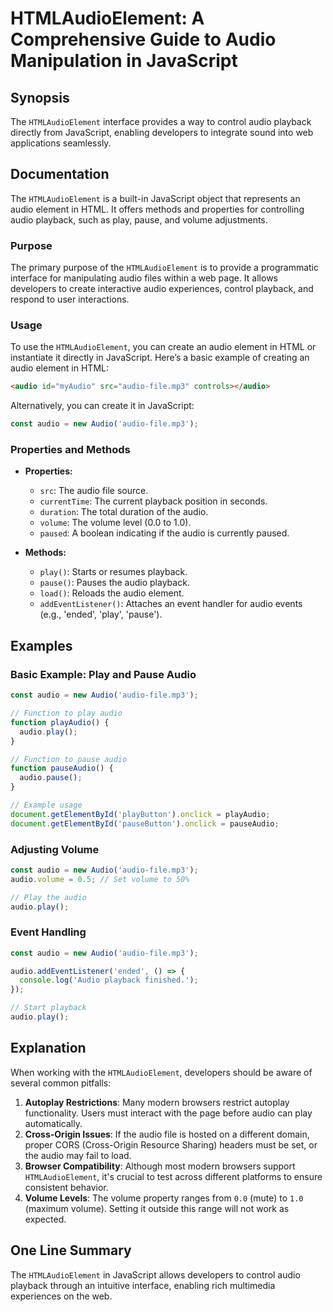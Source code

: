 <!--
Meta Description: # HTMLAudioElement: A Comprehensive Guide to Audio Manipulation in JavaScript ## Synopsis The `HTMLAudioElement` interface provides a way to control a...
Meta Keywords: audio, javascript, play, playback, volume
-->

# HTMLAudioElement: A Comprehensive Guide to Audio Manipulation in JavaScript

## Synopsis
The `HTMLAudioElement` interface provides a way to control audio playback directly from JavaScript, enabling developers to integrate sound into web applications seamlessly. 

## Documentation
The `HTMLAudioElement` is a built-in JavaScript object that represents an audio element in HTML. It offers methods and properties for controlling audio playback, such as play, pause, and volume adjustments. 

### Purpose
The primary purpose of the `HTMLAudioElement` is to provide a programmatic interface for manipulating audio files within a web page. It allows developers to create interactive audio experiences, control playback, and respond to user interactions.

### Usage
To use the `HTMLAudioElement`, you can create an audio element in HTML or instantiate it directly in JavaScript. Here’s a basic example of creating an audio element in HTML:

```html
<audio id="myAudio" src="audio-file.mp3" controls></audio>
```

Alternatively, you can create it in JavaScript:

```javascript
const audio = new Audio('audio-file.mp3');
```

### Properties and Methods
- **Properties:**
  - `src`: The audio file source.
  - `currentTime`: The current playback position in seconds.
  - `duration`: The total duration of the audio.
  - `volume`: The volume level (0.0 to 1.0).
  - `paused`: A boolean indicating if the audio is currently paused.

- **Methods:**
  - `play()`: Starts or resumes playback.
  - `pause()`: Pauses the audio playback.
  - `load()`: Reloads the audio element.
  - `addEventListener()`: Attaches an event handler for audio events (e.g., 'ended', 'play', 'pause').

## Examples
### Basic Example: Play and Pause Audio

```javascript
const audio = new Audio('audio-file.mp3');

// Function to play audio
function playAudio() {
  audio.play();
}

// Function to pause audio
function pauseAudio() {
  audio.pause();
}

// Example usage
document.getElementById('playButton').onclick = playAudio;
document.getElementById('pauseButton').onclick = pauseAudio;
```

### Adjusting Volume

```javascript
const audio = new Audio('audio-file.mp3');
audio.volume = 0.5; // Set volume to 50%

// Play the audio
audio.play();
```

### Event Handling

```javascript
const audio = new Audio('audio-file.mp3');

audio.addEventListener('ended', () => {
  console.log('Audio playback finished.');
});

// Start playback
audio.play();
```

## Explanation
When working with the `HTMLAudioElement`, developers should be aware of several common pitfalls:

1. **Autoplay Restrictions**: Many modern browsers restrict autoplay functionality. Users must interact with the page before audio can play automatically.
2. **Cross-Origin Issues**: If the audio file is hosted on a different domain, proper CORS (Cross-Origin Resource Sharing) headers must be set, or the audio may fail to load.
3. **Browser Compatibility**: Although most modern browsers support `HTMLAudioElement`, it's crucial to test across different platforms to ensure consistent behavior.
4. **Volume Levels**: The volume property ranges from `0.0` (mute) to `1.0` (maximum volume). Setting it outside this range will not work as expected.

## One Line Summary
The `HTMLAudioElement` in JavaScript allows developers to control audio playback through an intuitive interface, enabling rich multimedia experiences on the web.